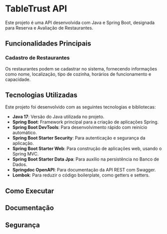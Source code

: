 # TableTrust API

Este projeto é uma API desenvolvida com Java e Spring Boot, designada para Reserva e Avaliação de Restaurantes.

## Funcionalidades Principais

### Cadastro de Restaurantes
Os restaurantes podem se cadastrar no sistema, fornecendo informações como nome, localização, tipo de cozinha, horários de funcionamento e capacidade.

## Tecnologias Utilizadas

Este projeto foi desenvolvido com as seguintes tecnologias e bibliotecas:

- **Java 17**: Versão do Java utilizada no projeto.
- **Spring Boot**: Framework principal para a criação de aplicações Spring.
- **Spring Boot DevTools**: Para desenvolvimento rápido com reinício automático.
- **Spring Boot Starter Security**: Para autenticação e segurança da aplicação.
- **Spring Boot Starter Web**: Para construção de aplicações web, usando o Spring MVC.
- **Spring Boot Starter Data Jpa**: Para auxílio na persistência no Banco de Dados.
- **Springdoc OpenAPI**: Para documentação da API REST com Swagger.
- **Lombok**: Para reduzir o código boilerplate, como getters e setters.


## Como Executar

## Documentação

## Segurança
